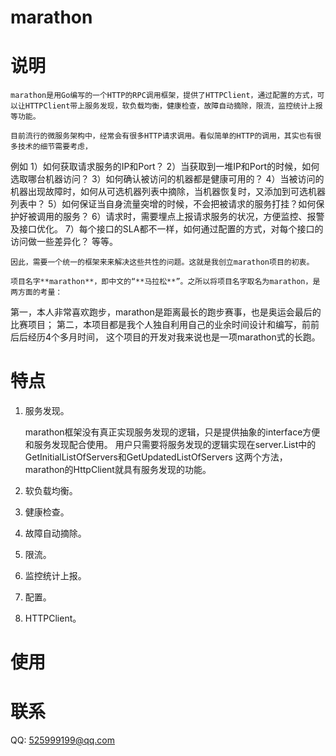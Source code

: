 marathon
=========

# 说明

    marathon是用Go编写的一个HTTP的RPC调用框架，提供了HTTPClient，通过配置的方式，可以让HTTPClient带上服务发现，软负载均衡，健康检查，故障自动摘除，限流，监控统计上报等功能。
    
    目前流行的微服务架构中，经常会有很多HTTP请求调用。看似简单的HTTP的调用，其实也有很多技术的细节需要考虑，
例如
    1）如何获取请求服务的IP和Port？
    2）当获取到一堆IP和Port的时候，如何选取哪台机器访问？
    3）如何确认被访问的机器都是健康可用的？
    4）当被访问的机器出现故障时，如何从可选机器列表中摘除，当机器恢复时，又添加到可选机器列表中？
    5）如何保证当自身流量突增的时候，不会把被请求的服务打挂？如何保护好被调用的服务？
    6）请求时，需要埋点上报请求服务的状况，方便监控、报警及接口优化。
    7）每个接口的SLA都不一样，如何通过配置的方式，对每个接口的访问做一些差异化？
    等等。
    
    因此，需要一个统一的框架来来解决这些共性的问题。这就是我创立marathon项目的初衷。
    
    项目名字**marathon**，即中文的“**马拉松**”。之所以将项目名字取名为marathon，是两方面的考量：
第一，本人非常喜欢跑步，marathon是距离最长的跑步赛事，也是奥运会最后的比赛项目；
第二，本项目都是我个人独自利用自己的业余时间设计和编写，前前后后经历4个多月时间，
这个项目的开发对我来说也是一项marathon式的长跑。
    
# 特点

1. 服务发现。

    marathon框架没有真正实现服务发现的逻辑，只是提供抽象的interface方便和服务发现配合使用。
用户只需要将服务发现的逻辑实现在server.List中的GetInitialListOfServers和GetUpdatedListOfServers
这两个方法，marathon的HttpClient就具有服务发现的功能。

2. 软负载均衡。
    
3. 健康检查。

4. 故障自动摘除。

5. 限流。

6. 监控统计上报。
 
7. 配置。 
 
8. HTTPClient。

# 使用

# 联系
QQ: 525999199@qq.com